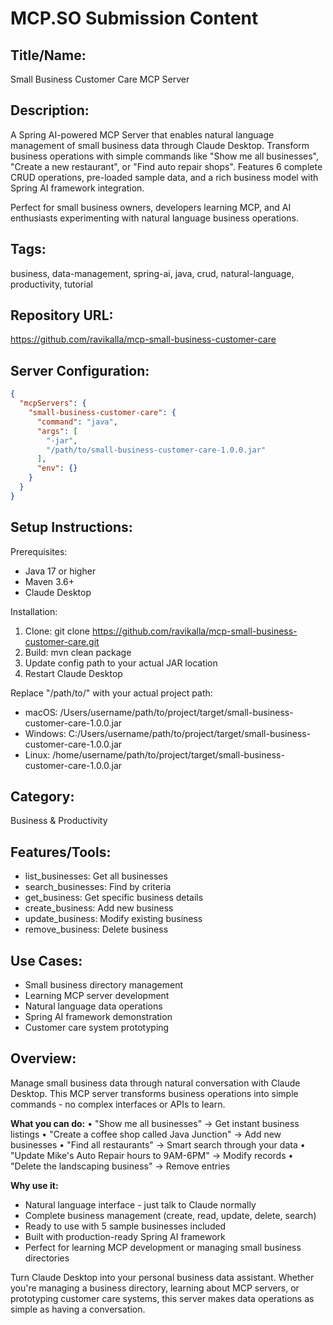 # MCP.SO Submission Content

## Title/Name:
Small Business Customer Care MCP Server

## Description:
A Spring AI-powered MCP Server that enables natural language management of small business data through Claude Desktop. Transform business operations with simple commands like "Show me all businesses", "Create a new restaurant", or "Find auto repair shops". Features 6 complete CRUD operations, pre-loaded sample data, and a rich business model with Spring AI framework integration.

Perfect for small business owners, developers learning MCP, and AI enthusiasts experimenting with natural language business operations.

## Tags:
business, data-management, spring-ai, java, crud, natural-language, productivity, tutorial

## Repository URL:
https://github.com/ravikalla/mcp-small-business-customer-care

## Server Configuration:
```json
{
  "mcpServers": {
    "small-business-customer-care": {
      "command": "java",
      "args": [
        "-jar",
        "/path/to/small-business-customer-care-1.0.0.jar"
      ],
      "env": {}
    }
  }
}
```

## Setup Instructions:
Prerequisites:
- Java 17 or higher
- Maven 3.6+
- Claude Desktop

Installation:
1. Clone: git clone https://github.com/ravikalla/mcp-small-business-customer-care.git
2. Build: mvn clean package
3. Update config path to your actual JAR location
4. Restart Claude Desktop

Replace "/path/to/" with your actual project path:
- macOS: /Users/username/path/to/project/target/small-business-customer-care-1.0.0.jar
- Windows: C:/Users/username/path/to/project/target/small-business-customer-care-1.0.0.jar
- Linux: /home/username/path/to/project/target/small-business-customer-care-1.0.0.jar

## Category:
Business & Productivity

## Features/Tools:
- list_businesses: Get all businesses
- search_businesses: Find by criteria  
- get_business: Get specific business details
- create_business: Add new business
- update_business: Modify existing business
- remove_business: Delete business

## Use Cases:
- Small business directory management
- Learning MCP server development
- Natural language data operations
- Spring AI framework demonstration
- Customer care system prototyping

## Overview:
Manage small business data through natural conversation with Claude Desktop. This MCP server transforms business operations into simple commands - no complex interfaces or APIs to learn.

**What you can do:**
• "Show me all businesses" → Get instant business listings
• "Create a coffee shop called Java Junction" → Add new businesses
• "Find all restaurants" → Smart search through your data
• "Update Mike's Auto Repair hours to 9AM-6PM" → Modify records
• "Delete the landscaping business" → Remove entries

**Why use it:**
- Natural language interface - just talk to Claude normally
- Complete business management (create, read, update, delete, search)
- Ready to use with 5 sample businesses included
- Built with production-ready Spring AI framework
- Perfect for learning MCP development or managing small business directories

Turn Claude Desktop into your personal business data assistant. Whether you're managing a business directory, learning about MCP servers, or prototyping customer care systems, this server makes data operations as simple as having a conversation.